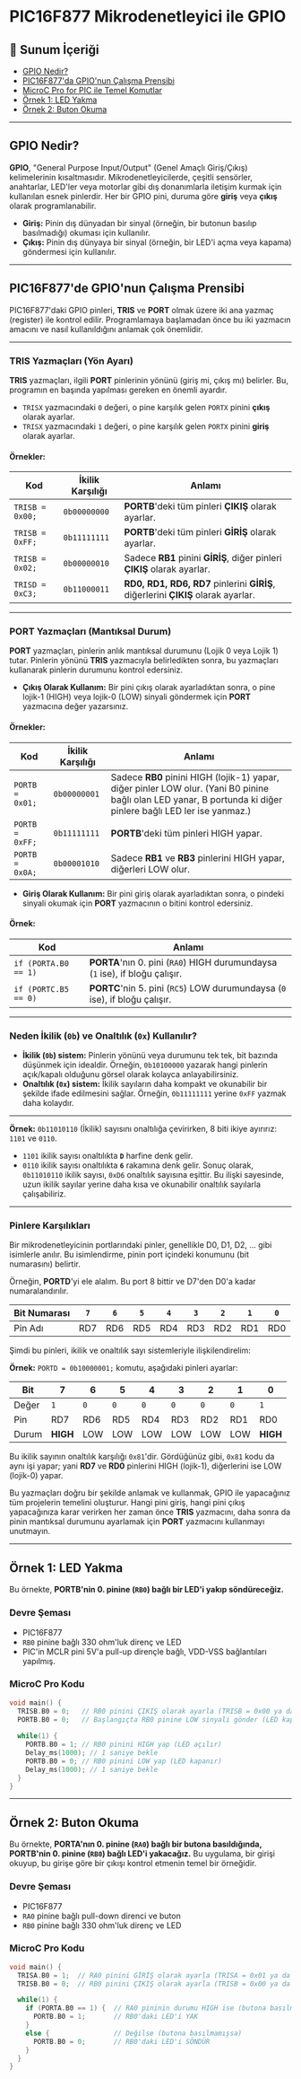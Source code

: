 # PIC16F877 Mikrodenetleyici ile GPIO 

## 🚀 Sunum İçeriği

- [GPIO Nedir?](#gpio-nedir)
- [PIC16F877'da GPIO'nun Çalışma Prensibi](#pic16f877de-gpionun-calisma-prensibi)
- [MicroC Pro for PIC ile Temel Komutlar](#microc-pro-for-pic-ile-temel-komutlar)
- [Örnek 1: LED Yakma](#ornek-1-led-yakma)
- [Örnek 2: Buton Okuma](#ornek-2-buton-okuma)

---

## GPIO Nedir?

**GPIO**, "General Purpose Input/Output" (Genel Amaçlı Giriş/Çıkış) kelimelerinin kısaltmasıdır. Mikrodenetleyicilerde, çeşitli sensörler, anahtarlar, LED'ler veya motorlar gibi dış donanımlarla iletişim kurmak için kullanılan esnek pinlerdir. Her bir GPIO pini, duruma göre **giriş** veya **çıkış** olarak programlanabilir.

- **Giriş:** Pinin dış dünyadan bir sinyal (örneğin, bir butonun basılıp basılmadığı) okuması için kullanılır.
- **Çıkış:** Pinin dış dünyaya bir sinyal (örneğin, bir LED'i açma veya kapama) göndermesi için kullanılır.

---

## PIC16F877'de GPIO'nun Çalışma Prensibi

PIC16F877'daki GPIO pinleri, **TRIS** ve **PORT** olmak üzere iki ana yazmaç (register) ile kontrol edilir. Programlamaya başlamadan önce bu iki yazmacın amacını ve nasıl kullanıldığını anlamak çok önemlidir.

---

### TRIS Yazmaçları (Yön Ayarı)

**TRIS** yazmaçları, ilgili **PORT** pinlerinin yönünü (giriş mi, çıkış mı) belirler. Bu, programın en başında yapılması gereken en önemli ayardır.

- `TRISX` yazmacındaki `0` değeri, o pine karşılık gelen `PORTX` pinini **çıkış** olarak ayarlar.
- `TRISX` yazmacındaki `1` değeri, o pine karşılık gelen `PORTX` pinini **giriş** olarak ayarlar.

#### Örnekler:

| Kod | İkilik Karşılığı | Anlamı |
|---|---|---|
| `TRISB = 0x00;` | `0b00000000` | **PORTB**'deki tüm pinleri **ÇIKIŞ** olarak ayarlar. |
| `TRISB = 0xFF;` | `0b11111111` | **PORTB**'deki tüm pinleri **GİRİŞ** olarak ayarlar. |
| `TRISB = 0x02;` | `0b00000010` | Sadece **RB1** pinini **GİRİŞ**, diğer pinleri **ÇIKIŞ** olarak ayarlar. |
| `TRISD = 0xC3;` | `0b11000011` | **RD0, RD1, RD6, RD7** pinlerini **GİRİŞ**, diğerlerini **ÇIKIŞ** olarak ayarlar. |

---

### PORT Yazmaçları (Mantıksal Durum)

**PORT** yazmaçları, pinlerin anlık mantıksal durumunu (Lojik 0 veya Lojik 1) tutar. Pinlerin yönünü **TRIS** yazmacıyla belirledikten sonra, bu yazmaçları kullanarak pinlerin durumunu kontrol edersiniz.

- **Çıkış Olarak Kullanım:** Bir pini çıkış olarak ayarladıktan sonra, o pine lojik-1 (HIGH) veya lojik-0 (LOW) sinyali göndermek için **PORT** yazmacına değer yazarsınız.

#### Örnekler:

| Kod | İkilik Karşılığı | Anlamı |
|---|---|---|
| `PORTB = 0x01;` | `0b00000001` | Sadece **RB0** pinini HIGH (lojik-1) yapar, diğer pinler LOW olur. (Yani B0 pinine bağlı olan LED yanar, B portunda ki diğer pinlere bağlı LED ler ise yanmaz.)|
| `PORTB = 0xFF;` | `0b11111111` | **PORTB**'deki tüm pinleri HIGH yapar. |
| `PORTB = 0x0A;` | `0b00001010` | Sadece **RB1** ve **RB3** pinlerini HIGH yapar, diğerleri LOW olur. |

- **Giriş Olarak Kullanım:** Bir pini giriş olarak ayarladıktan sonra, o pindeki sinyali okumak için **PORT** yazmacının o bitini kontrol edersiniz.

#### Örnek:

| Kod | Anlamı |
|---|---|
| `if (PORTA.B0 == 1)` | **PORTA**'nın 0. pini (`RA0`) HIGH durumundaysa (`1` ise), if bloğu çalışır. |
| `if (PORTC.B5 == 0)` | **PORTC**'nin 5. pini (`RC5`) LOW durumundaysa (`0` ise), if bloğu çalışır. |

---

### Neden İkilik (`0b`) ve Onaltılık (`0x`) Kullanılır?

- **İkilik (`0b`) sistem:** Pinlerin yönünü veya durumunu tek tek, bit bazında düşünmek için idealdir. Örneğin, `0b10100000` yazarak hangi pinlerin açık/kapalı olduğunu görsel olarak kolayca anlayabilirsiniz.
- **Onaltılık (`0x`) sistem:** İkilik sayıların daha kompakt ve okunabilir bir şekilde ifade edilmesini sağlar. Örneğin, `0b11111111` yerine `0xFF` yazmak daha kolaydır.
---

**Örnek:** `0b11010110` (İkilik) sayısını onaltılığa çevirirken, 8 biti ikiye ayırırız: `1101` ve `0110`.
- `1101` ikilik sayısı onaltılıkta **`D`** harfine denk gelir.
- `0110` ikilik sayısı onaltılıkta **`6`** rakamına denk gelir.
Sonuç olarak, `0b11010110` ikilik sayısı, `0xD6` onaltılık sayısına eşittir. Bu ilişki sayesinde, uzun ikilik sayılar yerine daha kısa ve okunabilir onaltılık sayılarla çalışabiliriz.

---

### Pinlere Karşılıkları

Bir mikrodenetleyicinin portlarındaki pinler, genellikle D0, D1, D2, ... gibi isimlerle anılır. Bu isimlendirme, pinin port içindeki konumunu (bit numarasını) belirtir.

Örneğin, **PORTD**'yi ele alalım. Bu port 8 bittir ve D7'den D0'a kadar numaralandırılır.

| Bit Numarası | `7` | `6` | `5` | `4` | `3` | `2` | `1` | `0` |
|---|---|---|---|---|---|---|---|---|
| Pin Adı | RD7 | RD6 | RD5 | RD4 | RD3 | RD2 | RD1 | RD0 |

Şimdi bu pinleri, ikilik ve onaltılık sayı sistemleriyle ilişkilendirelim:

**Örnek:** `PORTD = 0b10000001;` komutu, aşağıdaki pinleri ayarlar:

| Bit | **7** | **6** | **5** | **4** | **3** | **2** | **1** | **0** |
|---|---|---|---|---|---|---|---|---|
| Değer | `1` | `0` | `0` | `0` | `0` | `0` | `0` | `1` |
| Pin | RD7 | RD6 | RD5 | RD4 | RD3 | RD2 | RD1 | RD0 |
| Durum | **HIGH** | LOW | LOW | LOW | LOW | LOW | LOW | **HIGH** |


Bu ikilik sayının onaltılık karşılığı `0x81`'dir. Gördüğünüz gibi, `0x81` kodu da aynı işi yapar; yani **RD7** ve **RD0** pinlerini HIGH (lojik-1), diğerlerini ise LOW (lojik-0) yapar.


Bu yazmaçları doğru bir şekilde anlamak ve kullanmak, GPIO ile yapacağınız tüm projelerin temelini oluşturur. Hangi pini giriş, hangi pini çıkış yapacağınıza karar verirken her zaman önce **TRIS** yazmacını, daha sonra da pinin mantıksal durumunu ayarlamak için **PORT** yazmacını kullanmayı unutmayın.

---

## Örnek 1: LED Yakma

Bu örnekte, **PORTB'nin 0. pinine (`RB0`) bağlı bir LED'i yakıp söndüreceğiz.**

### Devre Şeması

- PIC16F877
- `RB0` pinine bağlı 330 ohm'luk direnç ve LED
- PIC'in MCLR pini 5V'a pull-up dirençle bağlı, VDD-VSS bağlantıları yapılmış.

### MicroC Pro Kodu

```c
void main() {
  TRISB.B0 = 0;   // RB0 pinini ÇIKIŞ olarak ayarla (TRISB = 0x00 ya da 0b00000000)
  PORTB.B0 = 0;   // Başlangıçta RB0 pinine LOW sinyali gönder (LED kapalı)
  
  while(1) {
    PORTB.B0 = 1; // RB0 pinini HIGH yap (LED açılır)
    Delay_ms(1000); // 1 saniye bekle
    PORTB.B0 = 0; // RB0 pinini LOW yap (LED kapanır)
    Delay_ms(1000); // 1 saniye bekle
  }
}
```
---

## Örnek 2: Buton Okuma

Bu örnekte, **PORTA'nın 0. pinine (`RA0`) bağlı bir butona basıldığında, PORTB'nin 0. pinine (`RB0`) bağlı LED'i yakacağız.** Bu uygulama, bir girişi okuyup, bu girişe göre bir çıkışı kontrol etmenin temel bir örneğidir.

### Devre Şeması

- PIC16F877
- `RA0` pinine bağlı pull-down direnci ve buton
- `RB0` pinine bağlı 330 ohm'luk direnç ve LED

### MicroC Pro Kodu

```c
void main() {
  TRISA.B0 = 1;  // RA0 pinini GİRİŞ olarak ayarla (TRISA = 0x01 ya da 0b00000001)
  TRISB.B0 = 0;  // RB0 pinini ÇIKIŞ olarak ayarla (TRISB = 0x00 ya da 0b00000000)

  while(1) {
    if (PORTA.B0 == 1) {  // RA0 pininin durumu HIGH ise (butona basılmışsa)
      PORTB.B0 = 1;       // RB0'daki LED'i YAK
    }
    else {                // Değilse (butona basılmamışsa)
      PORTB.B0 = 0;       // RB0'daki LED'i SÖNDÜR
    }
  }
}